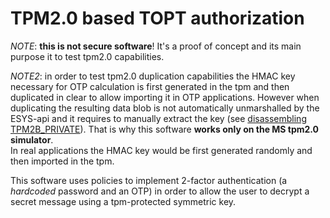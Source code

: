 # TPM2.0 based TOPT authorization

*NOTE*: **this is not secure software**! It's a proof of concept and its main
purpose it to test tpm2.0 capabilities.

*NOTE2*: in order to test tpm2.0 duplication capabilities the HMAC key necessary
for OTP calculation is first generated in the tpm and then duplicated in
clear to allow importing it in OTP applications. However when duplicating the
resulting data blob is not automatically unmarshalled by the ESYS-api and it requires to manually extract the key (see [disassembling TPM2B_PRIVATE](disassembling_TPM2B_PRIVATE.md)). That is why this software **works only on the
MS tpm2.0 simulator**.  
In real applications the HMAC key would be first generated randomly and then
imported in the tpm.

This software uses policies to implement 2-factor authentication (a
*hardcoded* password and an OTP) in order to allow the user to decrypt a
secret message using a tpm-protected symmetric key.